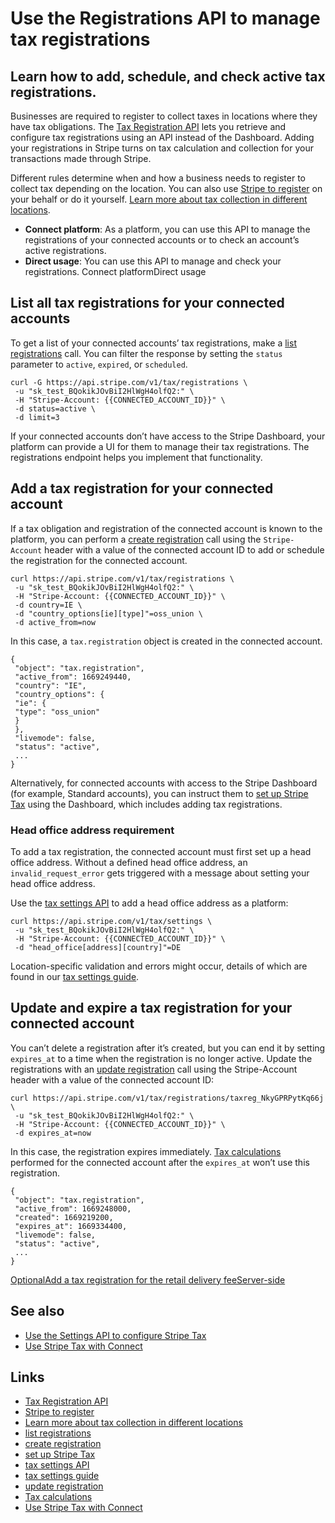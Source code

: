 # Use the Registrations API to manage tax registrations

## Learn how to add, schedule, and check active tax registrations.

Businesses are required to register to collect taxes in locations where they
have tax obligations. The [Tax Registration
API](https://docs.stripe.com/api/tax/registrations) lets you retrieve and
configure tax registrations using an API instead of the Dashboard. Adding your
registrations in Stripe turns on tax calculation and collection for your
transactions made through Stripe.

Different rules determine when and how a business needs to register to collect
tax depending on the location. You can also use [Stripe to
register](https://docs.stripe.com/tax/use-stripe-to-register) on your behalf or
do it yourself. [Learn more about tax collection in different
locations](https://docs.stripe.com/tax/supported-countries).

- **Connect platform**: As a platform, you can use this API to manage the
registrations of your connected accounts or to check an account’s active
registrations.
- **Direct usage**: You can use this API to manage and check your registrations.
Connect platformDirect usage
## List all tax registrations for your connected accounts

To get a list of your connected accounts’ tax registrations, make a [list
registrations](https://docs.stripe.com/api/tax/registrations/all) call. You can
filter the response by setting the `status` parameter to `active`, `expired`, or
`scheduled`.

```
curl -G https://api.stripe.com/v1/tax/registrations \
 -u "sk_test_BQokikJOvBiI2HlWgH4olfQ2:" \
 -H "Stripe-Account: {{CONNECTED_ACCOUNT_ID}}" \
 -d status=active \
 -d limit=3
```

If your connected accounts don’t have access to the Stripe Dashboard, your
platform can provide a UI for them to manage their tax registrations. The
registrations endpoint helps you implement that functionality.

## Add a tax registration for your connected account

If a tax obligation and registration of the connected account is known to the
platform, you can perform a [create
registration](https://docs.stripe.com/api/tax/registrations/create) call using
the `Stripe-Account` header with a value of the connected account ID to add or
schedule the registration for the connected account.

```
curl https://api.stripe.com/v1/tax/registrations \
 -u "sk_test_BQokikJOvBiI2HlWgH4olfQ2:" \
 -H "Stripe-Account: {{CONNECTED_ACCOUNT_ID}}" \
 -d country=IE \
 -d "country_options[ie][type]"=oss_union \
 -d active_from=now
```

In this case, a `tax.registration` object is created in the connected account.

```
{
 "object": "tax.registration",
 "active_from": 1669249440,
 "country": "IE",
 "country_options": {
 "ie": {
 "type": "oss_union"
 }
 },
 "livemode": false,
 "status": "active",
 ...
}
```

Alternatively, for connected accounts with access to the Stripe Dashboard (for
example, Standard accounts), you can instruct them to [set up Stripe
Tax](https://docs.stripe.com/tax/set-up) using the Dashboard, which includes
adding tax registrations.

### Head office address requirement

To add a tax registration, the connected account must first set up a head office
address. Without a defined head office address, an `invalid_request_error` gets
triggered with a message about setting your head office address.

Use the [tax settings API](https://docs.stripe.com/tax/settings-api) to add a
head office address as a platform:

```
curl https://api.stripe.com/v1/tax/settings \
 -u "sk_test_BQokikJOvBiI2HlWgH4olfQ2:" \
 -H "Stripe-Account: {{CONNECTED_ACCOUNT_ID}}" \
 -d "head_office[address][country]"=DE
```

Location-specific validation and errors might occur, details of which are found
in our [tax settings
guide](https://docs.stripe.com/tax/settings-api?tax-integration=connect-platform#validations-and-errors).

## Update and expire a tax registration for your connected account

You can’t delete a registration after it’s created, but you can end it by
setting `expires_at` to a time when the registration is no longer active. Update
the registrations with an [update
registration](https://docs.stripe.com/api/tax/registrations/update) call using
the Stripe-Account header with a value of the connected account ID:

```
curl https://api.stripe.com/v1/tax/registrations/taxreg_NkyGPRPytKq66j \
 -u "sk_test_BQokikJOvBiI2HlWgH4olfQ2:" \
 -H "Stripe-Account: {{CONNECTED_ACCOUNT_ID}}" \
 -d expires_at=now
```

In this case, the registration expires immediately. [Tax
calculations](https://docs.stripe.com/api/tax/calculations) performed for the
connected account after the `expires_at` won’t use this registration.

```
{
 "object": "tax.registration",
 "active_from": 1669248000,
 "created": 1669219200,
 "expires_at": 1669334400,
 "livemode": false,
 "status": "active",
 ...
}
```

[OptionalAdd a tax registration for the retail delivery
feeServer-side](https://docs.stripe.com/tax/registrations-api#tax-registration-retail-delivery-fee)
## See also

- [Use the Settings API to configure Stripe
Tax](https://docs.stripe.com/tax/settings-api)
- [Use Stripe Tax with Connect](https://docs.stripe.com/tax/connect)

## Links

- [Tax Registration API](https://docs.stripe.com/api/tax/registrations)
- [Stripe to register](https://docs.stripe.com/tax/use-stripe-to-register)
- [Learn more about tax collection in different
locations](https://docs.stripe.com/tax/supported-countries)
- [list registrations](https://docs.stripe.com/api/tax/registrations/all)
- [create registration](https://docs.stripe.com/api/tax/registrations/create)
- [set up Stripe Tax](https://docs.stripe.com/tax/set-up)
- [tax settings API](https://docs.stripe.com/tax/settings-api)
- [tax settings
guide](https://docs.stripe.com/tax/settings-api?tax-integration=connect-platform#validations-and-errors)
- [update registration](https://docs.stripe.com/api/tax/registrations/update)
- [Tax calculations](https://docs.stripe.com/api/tax/calculations)
- [Use Stripe Tax with Connect](https://docs.stripe.com/tax/connect)